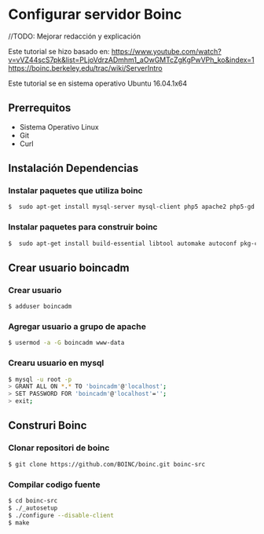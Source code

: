 # Configurar servidor Boinc

//TODO: Mejorar redacción y  explicación

Este tutorial se hizo basado en:
https://www.youtube.com/watch?v=vVZ44scS7pk&list=PLjoVdrzADmhm1_aOwGMTcZgKgPwVPh_ko&index=1
https://boinc.berkeley.edu/trac/wiki/ServerIntro

Este tutorial se en sistema operativo Ubuntu 16.04.1x64

## Prerrequitos
 * Sistema Operativo Linux
 * Git
 * Curl

## Instalación Dependencias

### Instalar paquetes que utiliza boinc
```sh
$  sudo apt-get install mysql-server mysql-client php5 apache2 php5-gd php5-cli php5-mysql python-mysqldb libssl-dev libcurl4-openssl-dev libnotify-dev
```

### Instalar paquetes para construir boinc

```sh
$  sudo apt-get install build-essential libtool automake autoconf pkg-config libmysql++-dev libssl-dev make git vim
```

## Crear usuario boincadm

### Crear usuario

```sh
$ adduser boincadm
```

### Agregar usuario a grupo de apache

```sh
$ usermod -a -G boincadm www-data
```

### Crearu usuario en mysql

```sh
$ mysql -u root -p
> GRANT ALL ON *.* TO 'boincadm'@'localhost';
> SET PASSWORD FOR 'boincadm'@'localhost'='';
> exit;
```

## Construri Boinc

### Clonar repositori de boinc

```sh
$ git clone https://github.com/BOINC/boinc.git boinc-src
```

### Compilar codigo fuente

```sh
$ cd boinc-src
$ ./_autosetup
$ ./configure --disable-client
$ make
```
